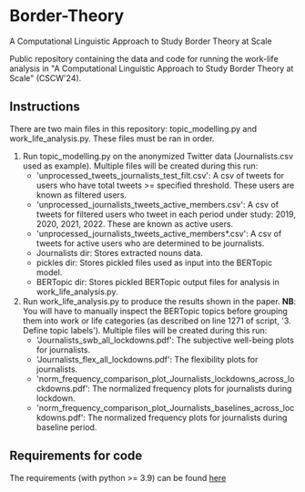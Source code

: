 # Border-Theory
A Computational Linguistic Approach to Study Border Theory at Scale

Public repository containing the data and code for running the work-life analysis in "A Computational Linguistic Approach to Study Border Theory at Scale" (CSCW'24).

## Instructions
There are two main files in this repository: topic_modelling.py and work_life_analysis.py. These files must be ran in order.
1. Run topic_modelling.py on the anonymized Twitter data (Journalists.csv used as example). Multiple files will be created during this run:
    * 'unprocessed_tweets_journalists_test_filt.csv': A csv of tweets for users who
        have total tweets >= specified threshold. These users are known as filtered users.
    * 'unprocessed_journalists_tweets_active_members.csv': A csv of tweets for filtered users
        who tweet in each period under study: 2019, 2020, 2021, 2022. These are known as active users.
    * 'unprocessed_journalists_tweets_active_members*.csv': A csv of tweets for active users
        who are determined to be journalists.
    * Journalists dir: Stores extracted nouns data.
    * pickles dir: Stores pickled files used as input into the BERTopic model.
    * BERTopic dir: Stores pickled BERTopic output files for analysis in work_life_analysis.py.
2. Run work_life_analysis.py to produce the results shown in the paper. **NB**: You will have to manually inspect the BERTopic topics before grouping them into work or life categories (as described on line 1271 of script, '3. Define topic labels'). Multiple files will be created during this run:
    * 'Journalists_swb_all_lockdowns.pdf': The subjective well-being plots for journalists.
    * 'Journalists_flex_all_lockdowns.pdf': The flexibility plots for journalists.
    * 'norm_frequency_comparison_plot_Journalists_lockdowns_across_lockdowns.pdf': The normalized
        frequency plots for journalists during lockdown.
    * 'norm_frequency_comparison_plot_Journalists_baselines_across_lockdowns.pdf': The normalized
        frequency plots for journalists during baseline period.
## Requirements for code
The requirements (with python >= 3.9) can be found [here](https://github.com/TimDouglas28/Border-Theory/blob/main/requirements.txt)
